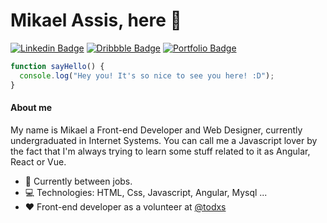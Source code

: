 # Mikael Assis, here 👋

[![Linkedin Badge](https://img.shields.io/badge/-LinkedIn-blue?style=flat-square&logo=Linkedin&logoColor=white&link=https://www.linkedin.com/in/massis-silva/)](https://www.linkedin.com/in/massis-silva/)
[![Dribbble Badge](https://img.shields.io/badge/-Dribbble-EA4C89?style=flat-square&logo=Dribbble&logoColor=white&link=https://dribbble.com/mikaelsilva)](https://dribbble.com/mikaelsilva)
[![Portfolio Badge](https://img.shields.io/badge/-Portfolio-FF0000?style=flat-square&logo=Adobe&logoColor=white&link=https://mikaelsilva.myportfolio.com/)](https://mikaelsilva.myportfolio.com/)

```javascript
function sayHello() {
  console.log("Hey you! It's so nice to see you here! :D");
}
```

#### About me

My name is Mikael a Front-end Developer and Web Designer, currently undergraduated in Internet Systems. You can call me a Javascript lover by the fact that I'm always trying to learn some stuff related to it as Angular, React or Vue. 

* :briefcase: Currently between jobs.
* :computer: Technologies: HTML, Css, Javascript, Angular, Mysql ...
* :heart: Front-end developer as a volunteer at [@todxs](https://www.todxs.org/)
